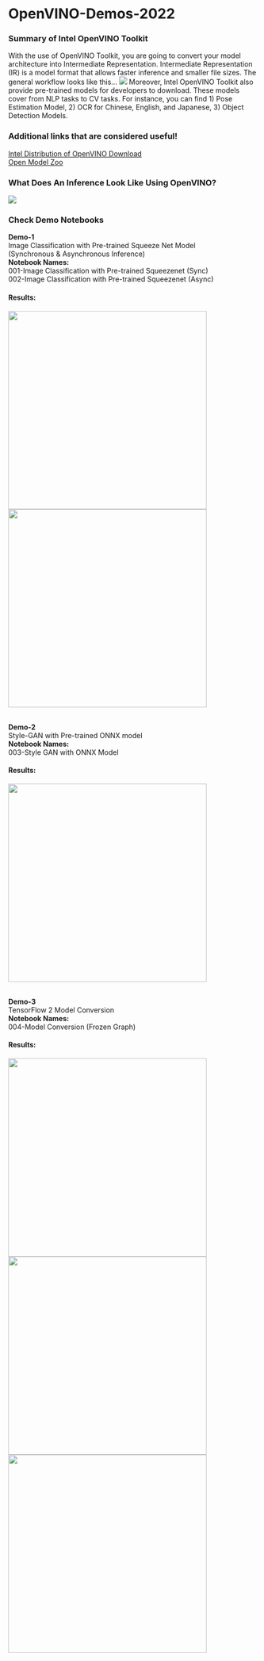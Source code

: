 # OpenVINO-Demos-2022

### Summary of Intel OpenVINO Toolkit
With the use of OpenVINO Toolkit, you are going to convert your model architecture into Intermediate Representation. Intermediate Representation (IR) is a model format that allows faster inference and smaller file sizes. The general workflow looks like this…
<img src='https://miro.medium.com/max/1400/1*HB0HLw8lz-WT1e_wBqoOkg.png'>
Moreover, Intel OpenVINO Toolkit also provide pre-trained models for developers to download. These models cover from NLP tasks to CV tasks. For instance, you can find 1) Pose Estimation Model, 2) OCR for Chinese, English, and Japanese, 3) Object Detection Models.

### Additional links that are considered useful! 
<a href='https://www.intel.com/content/www/us/en/developer/tools/openvino-toolkit/overview.html'>Intel Distribution of OpenVINO Download</a> <br>
<a href='https://github.com/openvinotoolkit/open_model_zoo/tree/master/models'>Open Model Zoo</a>

### What Does An Inference Look Like Using OpenVINO?
<img src="https://miro.medium.com/max/1400/1*P7ZfeJW7uoATtfDneIbP3Q.png">

### Check Demo Notebooks
<b>Demo-1 <br></b>
Image Classification with Pre-trained Squeeze Net Model<br>
(Synchronous & Asynchronous Inference)<br>
<b>Notebook Names:<br></b>
001-Image Classification with Pre-trained Squeezenet (Sync)<br>
002-Image Classification with Pre-trained Squeezenet (Async)<br>
#### Results:
<img src="https://miro.medium.com/max/1400/1*7foiSCDA9qqaJLPhpFDaOA.png"  height=400> 
<img src="https://miro.medium.com/max/1400/1*u7KvyA9ria_mooKfv2OOLw.png" height=400>
<br><br>

<b>Demo-2 <br></b>
Style-GAN with Pre-trained ONNX model<br>
<b>Notebook Names:<br></b>
003-Style GAN with ONNX Model<br>
#### Results:
<img src="https://miro.medium.com/max/1400/1*Y1-6gpty0bia9t2toGmUSQ.png"  height=400> 
<br><br>

<b>Demo-3 <br></b>
TensorFlow 2 Model Conversion<br>
<b>Notebook Names:<br></b>
004-Model Conversion (Frozen Graph)<br>
#### Results:
<img src="https://miro.medium.com/max/1400/1*xNQh_cpklSa7UdQhu2YQhA.png"  height=400> 
<img src="https://miro.medium.com/max/1766/1*xl3eYQ3dl9ZmRIsSHh_5ng.png" height=400>
<img src="https://miro.medium.com/max/1584/1*0-7BjXTPpf9HiqLRT2GXaA.png" height=400>


